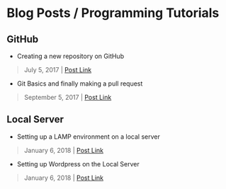 # Blog Posts / Programming Tutorials

## GitHub
* Creating a new repository on GitHub
> July 5, 2017 | [Post Link](https://www.stellaradventurer.com/creating-new-repository-on-github/)

* Git Basics and finally making a pull request
> September 5, 2017 | [Post Link](https://www.stellaradventurer.com/git-basics-pull-request/)

## Local Server
* Setting up a LAMP environment on a local server
> January 6, 2018 | [Post Link](https://www.stellaradventurer.com/lamp-local-server/)

* Setting up Wordpress on the Local Server
> January 6, 2018 | [Post Link](https://www.stellaradventurer.com/setting-up-a-wordpress/)

